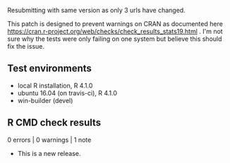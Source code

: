 Resubmitting with same version as only 3 urls have changed.

This patch is designed to prevent warnings on CRAN as documented here https://cran.r-project.org/web/checks/check_results_stats19.html .
I'm not sure why the tests were only failing on one system but believe this should fix the issue.


## Test environments
* local R installation, R 4.1.0
* ubuntu 16.04 (on travis-ci), R 4.1.0
* win-builder (devel)

## R CMD check results

0 errors | 0 warnings | 1 note

* This is a new release.
